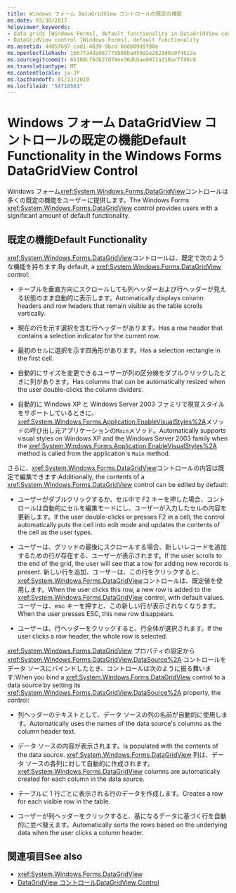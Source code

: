 ```yaml
---
title: Windows フォーム DataGridView コントロールの既定の機能
ms.date: 03/30/2017
helpviewer_keywords:
- data grids [Windows Forms], default functionality in DataGridView control
- DataGridView control [Windows Forms], default functionality
ms.assetid: 4405f697-cad1-4839-9bcd-8ddb09d9f00e
ms.openlocfilehash: 1b67fa4da987778b08bad59d2e2829d0a974512a
ms.sourcegitcommit: 6b308cf6d627d78ee36dbbae8972a310ac7fd6c8
ms.translationtype: MT
ms.contentlocale: ja-JP
ms.lasthandoff: 01/23/2019
ms.locfileid: "54710561"
---
```

# <a name="default-functionality-in-the-windows-forms-datagridview-control"></a><span data-ttu-id="ccb07-102">Windows フォーム DataGridView コントロールの既定の機能</span><span class="sxs-lookup"><span data-stu-id="ccb07-102">Default Functionality in the Windows Forms DataGridView Control</span></span>
<span data-ttu-id="ccb07-103">Windows フォーム<xref:System.Windows.Forms.DataGridView>コントロールは多くの既定の機能をユーザーに提供します。</span><span class="sxs-lookup"><span data-stu-id="ccb07-103">The Windows Forms <xref:System.Windows.Forms.DataGridView> control provides users with a significant amount of default functionality.</span></span>  
  
## <a name="default-functionality"></a><span data-ttu-id="ccb07-104">既定の機能</span><span class="sxs-lookup"><span data-stu-id="ccb07-104">Default Functionality</span></span>  
 <span data-ttu-id="ccb07-105"><xref:System.Windows.Forms.DataGridView>コントロールは、既定で次のような機能を持ちます:</span><span class="sxs-lookup"><span data-stu-id="ccb07-105">By default, a <xref:System.Windows.Forms.DataGridView> control:</span></span>  
  
-   <span data-ttu-id="ccb07-106">テーブルを垂直方向にスクロールしても列ヘッダーおよび行ヘッダーが見える状態のまま自動的に表示します。</span><span class="sxs-lookup"><span data-stu-id="ccb07-106">Automatically displays column headers and row headers that remain visible as the table scrolls vertically.</span></span>  
  
-   <span data-ttu-id="ccb07-107">現在の行を示す選択を含む行ヘッダーがあります。</span><span class="sxs-lookup"><span data-stu-id="ccb07-107">Has a row header that contains a selection indicator for the current row.</span></span>  
  
-   <span data-ttu-id="ccb07-108">最初のセルに選択を示す四角形があります。</span><span class="sxs-lookup"><span data-stu-id="ccb07-108">Has a selection rectangle in the first cell.</span></span>  
  
-   <span data-ttu-id="ccb07-109">自動的にサイズを変更できるユーザーが列の区分線をダブルクリックしたときに列があります。</span><span class="sxs-lookup"><span data-stu-id="ccb07-109">Has columns that can be automatically resized when the user double-clicks the column dividers.</span></span>  
  
-   <span data-ttu-id="ccb07-110">自動的に Windows XP と Windows Server 2003 ファミリで視覚スタイルをサポートしているときに、<xref:System.Windows.Forms.Application.EnableVisualStyles%2A>メソッドの呼び出し元アプリケーションの`Main`メソッド。</span><span class="sxs-lookup"><span data-stu-id="ccb07-110">Automatically supports visual styles on Windows XP and the Windows Server 2003 family when the <xref:System.Windows.Forms.Application.EnableVisualStyles%2A> method is called from the application's `Main` method.</span></span>  
  
 <span data-ttu-id="ccb07-111">さらに、<xref:System.Windows.Forms.DataGridView>コントロールの内容は既定で編集できます:</span><span class="sxs-lookup"><span data-stu-id="ccb07-111">Additionally, the contents of a <xref:System.Windows.Forms.DataGridView> control can be edited by default:</span></span>  
  
-   <span data-ttu-id="ccb07-112">ユーザーがダブルクリックするか、セル中で F2 キーを押した場合、コントロールは自動的にセルを編集モードにし、ユーザーが入力したセルの内容を更新します。</span><span class="sxs-lookup"><span data-stu-id="ccb07-112">If the user double-clicks or presses F2 in a cell, the control automatically puts the cell into edit mode and updates the contents of the cell as the user types.</span></span>  
  
-   <span data-ttu-id="ccb07-113">ユーザーは、グリッドの最後にスクロールする場合、新しいレコードを追加するための行が存在する、ユーザーが表示されます。</span><span class="sxs-lookup"><span data-stu-id="ccb07-113">If the user scrolls to the end of the grid, the user will see that a row for adding new records is present.</span></span> <span data-ttu-id="ccb07-114">新しい行を追加、ユーザーは、この行をクリックすると、<xref:System.Windows.Forms.DataGridView>コントロールは、既定値を使用します。</span><span class="sxs-lookup"><span data-stu-id="ccb07-114">When the user clicks this row, a new row is added to the <xref:System.Windows.Forms.DataGridView> control, with default values.</span></span> <span data-ttu-id="ccb07-115">ユーザーは、esc キーを押すと、この新しい行が表示されなくなります。</span><span class="sxs-lookup"><span data-stu-id="ccb07-115">When the user presses ESC, this new row disappears.</span></span>  
  
-   <span data-ttu-id="ccb07-116">ユーザーは、行ヘッダーをクリックすると、行全体が選択されます。</span><span class="sxs-lookup"><span data-stu-id="ccb07-116">If the user clicks a row header, the whole row is selected.</span></span>  
  
 <span data-ttu-id="ccb07-117"><xref:System.Windows.Forms.DataGridView> プロパティの設定から<xref:System.Windows.Forms.DataGridView.DataSource%2A> コントロールをデータ ソースにバインドしたとき、コントロールは次のように振る舞います:</span><span class="sxs-lookup"><span data-stu-id="ccb07-117">When you bind a <xref:System.Windows.Forms.DataGridView> control to a data source by setting its <xref:System.Windows.Forms.DataGridView.DataSource%2A> property, the control:</span></span>  
  
-   <span data-ttu-id="ccb07-118">列ヘッダーのテキストとして、データ ソースの列の名前が自動的に使用します。</span><span class="sxs-lookup"><span data-stu-id="ccb07-118">Automatically uses the names of the data source's columns as the column header text.</span></span>  
  
-   <span data-ttu-id="ccb07-119">データ ソースの内容が表示されます。</span><span class="sxs-lookup"><span data-stu-id="ccb07-119">Is populated with the contents of the data source.</span></span> <span data-ttu-id="ccb07-120"><xref:System.Windows.Forms.DataGridView> 列は、データ ソースの各列に対して自動的に作成されます。</span><span class="sxs-lookup"><span data-stu-id="ccb07-120"><xref:System.Windows.Forms.DataGridView> columns are automatically created for each column in the data source.</span></span>  
  
-   <span data-ttu-id="ccb07-121">テーブルに 1 行ごとに表示される行のデータを作成します。</span><span class="sxs-lookup"><span data-stu-id="ccb07-121">Creates a row for each visible row in the table.</span></span>  
  
-   <span data-ttu-id="ccb07-122">ユーザーが列ヘッダーをクリックすると、基になるデータに基づく行を自動的に並べ替えます。</span><span class="sxs-lookup"><span data-stu-id="ccb07-122">Automatically sorts the rows based on the underlying data when the user clicks a column header.</span></span>  
  
## <a name="see-also"></a><span data-ttu-id="ccb07-123">関連項目</span><span class="sxs-lookup"><span data-stu-id="ccb07-123">See also</span></span>
- <xref:System.Windows.Forms.DataGridView>
- [<span data-ttu-id="ccb07-124">DataGridView コントロール</span><span class="sxs-lookup"><span data-stu-id="ccb07-124">DataGridView Control</span></span>](../../../../docs/framework/winforms/controls/datagridview-control-windows-forms.md)
